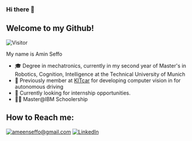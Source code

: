 ### Hi there 👋

<!--
**AminSeffo/AminSeffo** is a ✨ _special_ ✨ repository because its `README.md` (this file) appears on your GitHub profile.

Here are some ideas to get you started:

- 🔭 I’m currently working on ...
- 🌱 I’m currently learning ...
- 👯 I’m looking to collaborate on ...
- 🤔 I’m looking for help with ...
- 💬 Ask me about ...
- 📫 How to reach me: ...
- 😄 Pronouns: ...
- ⚡ Fun fact: ...
-->
## Welcome to my Github!
![Visitor](https://visitor-badge.laobi.icu/badge?page_id=AminSeffo.repoName)

My name is Amin Seffo
- 🎓 Degree in mechatronics, currently in my second year of Master's in Robotics, Cognition, Intelligence at the Technical University of Munich
- 🚗 Previously member at [KITcar][kit] for developing computer vision in for autonomous driving
- 👀 Currently looking for internship opportunities.
- 🧑‍💻 Master@IBM Schoolership

## How to Reach me:
<a href="mailto:ameenseffo@gmail.com">![ameenseffo@gmail.com](https://img.shields.io/badge/Gmail-D14836?style=for-the-badge&logo=gmail&logoColor=white)</a>
<a href="https://www.linkedin.com/in/amin-seffo-4647b9202/">![LinkedIn](https://img.shields.io/badge/LinkedIn-0077B5?style=for-the-badge&logo=linkedin&logoColor=white)</a>

[kit]: https://kitcar-team.de/
